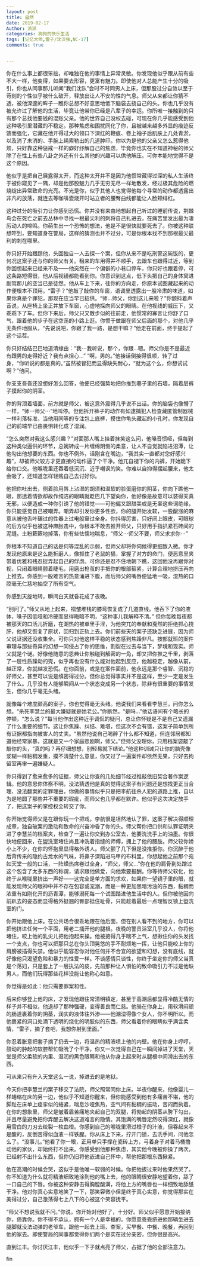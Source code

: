 ```yaml
---
layout: post
title: 盎然
date: 2019-02-17
Author: 派派
categories: 狗狗的快乐生活
tags: [记忆大师,雷子/沈汉强,NC-17]
comments: true


---
```


你在什么事上都很笨拙，却唯独在他的事情上异常灵敏。你发现他似乎跟从前有些不大一样，他变得，如果要去形容，更富有魅力。即使他对人总能产生十分的吸引，你也从同事那儿听闻“我们沈队”会时不时同男人上床，但那股过分自敛以至于苛刻的个性似乎被什么破开，释放出让人不安的性的气息。师父从来都让你猜不透，被他深邃的眸子一瞧你总想不好意思地低下脑袋去挠自己的头。你也几乎没有被允许过了解他的生活，毕竟让他带你已经是八辈子的幸运。你所唯一接触到的只有那个总找他要钱的混账父亲。他的世界自己没权去碰，可现在你几乎能感受到他这种吸引里潜藏的不稳定。那种焦虑和困扰同化了你，且被越来越多外显的痕迹反馈而强化，它藏在他开得过大的领口下深红的鞭痕、卷上袖子后肌肤上几处青淤，以及消了未消的、手腕上绳索勒出的几道肿印。你以为是他的父亲又怎么惹得他烦，只好靠这种惩戒一样的癖好纾解自己的焦虑，毕竟你也实在不知道神秘的师父除了在性上有些八卦之外还有什么其他的兴趣可以供他解压。可你本能地觉得不是这个原因。 

他似乎是把自己展露得太开，而这种太开并不是因为他惯常藏得过深的私人生活终于被你窥见了一隅，却是他那股魅力几乎无穷无尽一样地散发，经过极其危险的燃烧绽出异常致命的光亮。不光是你，似乎其他人也觉得他每个寻常的动作都透露出非凡的放荡，就连去等咖啡壶烧开时站立者的腰臀曲线都能让人脸颊绯红。 

这种过分的吸引力让你感到恐慌。你并没有来由地想起自己听过的睡前传说，荆棘鸟会在死亡之前去丛林中寻找一根最尖利的刺将自己扎进去，在痛苦里发出最为凄厉动人的啼鸣。你萌生出一个恐怖的想法，他是不是很快就要死去了。你被这种联想吓到，要知道身在警局，这样的猜测也并不过分，可是你根本找不到那根最尖最利的刺在哪里。 

你只好开始跟踪他，头回独自一人去探一个案，但你从来不是吃刑警这碗饭的，更何况这案子还与你的师父有关。租来的车用得并不顺手，去跟车也跟得过近，等到你回想起来已经来不及——他突然在一个偏僻的小巷口停车，你只好也跟着停，可这条路短得很，他从后视镜都能看到你。你意识到这点，低下头把自己的身体窝进副驾那儿的空当已是徒然。他从车上下来，往你的方向走，你原本试图藏起来的动作便根本不顶用。“雷子？”他敲了敲你的车窗，语调里透露出一股冷肃的味道，如果你真是个罪犯，那现在应当早已招供。“师…师父，你到这儿来啦？”你颤抖着声音说，从座椅上坐正并放下车窗，心虚地探向师父的眼睛。在他视线的威压下，又乖乖下了车。但你下来后，师父只又散步似的往前走，他惯常的寡言让你舒了口气，跟着他的步子在这空荡的小路上逛。你惯于做跟在师父后面的那个，对他几乎无条件地服从，“先说说吧，你跟了我一路，是想干嘛？”他走在前面，终于提起了这个话茬。 

你只好结结巴巴地道清缘由：“我⋯我听说，那个，你跟…嗯。师父你是不是最近有跟男的走得好近？我有点担心…” “啊，男的。”他接话倒接得很顺，转了过身，“你听说的都是真的。”虽然被冒犯而显得缺失耐心，“就为这个么，你想试试啊？”他问。 

你支支吾吾还没想好怎么回答，他便已经强势地把你推到巷子里的石墙，隔着层裤子摸起你的阴茎。 

你的背顶着墙面，前方就是师父，被这意外震得几乎说不出话。你的脑袋也像懵了一样，“师⋯师父⋯”地叫停。但他拆开裤子的动作有如逮捕犯人检查藏匿管制器械一样利落标准，当他用同等的专注包上底裤，摸住你龟头藏起的小孔时，你发现自己的前端早已由畏惧转化成了湿润。 

“怎么突然对我这么感兴趣？”对面那人嘴上挂着抹笑这么问，他嗓音惯哑，但每到这种类似逼供的环节，总婉转成一片缠绵阴恻的柔意，让人不自觉就陷进沼潭，让他勾出他想要的东西。你也不例外，话刚含在嘴边，“我其实一直都对您好感兴趣”，却被师父较方才更直接的动作逼了个干净。他兀自褪下你的内裤，开始跪下给你口交。他喉咙里还吞着低沉沉、近乎嘲讽的笑。你难以自抑得摆起腰来，他太会吸了，还知道怎样轻贱自己去讨好你。 

他把你吐出去，侧着脸用唇上沾湿的胡须和温软的脸蛋磨你的阴茎，你向下瞧他一眼，那透着情欲却故作纯洁的眼睛就眨巴几下望向你，他好像是故意可以装得天真无邪，以便造成一种你引诱了他的错觉——可他偏又跟甜美或是无辜这些词绝缘，你只能感觉自己被嘲弄。嘲弄却引发你更多性欲，你的腿开始发软，一股酸涨的麻意从被他舌叶碾过的性器上过电般窜过全身。你抖得厉害，只好闭上眼皮，可眼球的后方似乎也被这种麻胀击中，你根本不敢去推开师父，只好用手指扒紧石砖间的泥缝。土粉簌簌地掉落，你有些怯懦地喘息，“师父⋯师父不要，师父求求你⋯” 

你根本不知道自己的话是何等混乱的示弱，但师父却将你伺候得更细致入微。你才发现他原来是这么能折磨人，像抓住了老鼠的猫，掌握了对方的命门，便恶意里夹带着优雅和残忍捉弄起自己的俘虏。可你还是忍不住地朝下瞧，这回他没再跟你对视，只闭着眼睛颤着睫毛，用磨出枪茧的手把你的根部箍紧，计算合理地挤压再向上推去。你感到一股难言的热意涌进下腹，而后师父的嘴唇便猛地一吸，湿热的口腔毫无仁慈地抽空了所有空气。 

你感到天旋地转，瞬间白天就昏花成了夜晚。 

“别问了。”师父从地上起来，褶皱堆栈的膝弯恢复成了几道直线。他吞下了你的液体，嗓子因低哑和冷硬而显得晦暗不明，“这种事儿我解释不清。” 但你每晚每夜都被那天的口活儿折磨，在潮热的被单里手淫，为他突兀的奉献和戛然的拒绝抓心挠肝，他却又恢复了原状，回归到正轨上去。你们前些天的案子还缺乏进展，因为师父说证据还没收集全。可你只对他这样平稳的状态感到焦躁非凡。按部就班的案件审理与那些奇异的幻想一同侵占了你的思维，割裂在过去与当下，梦境和现实。师父就是个谜。好像他随意的恩典让你触碰到解密的一角，却又把你推之千里，剥落了一层性质躁动的壳，似乎再也没有什么能对他起到反应，他越稳定，越像从前，越正常，你就越发恐慌。在你面前，或是在案件面前，他永远是那个睿智、沉稳的好师父，甚至可以说是缜密得过分。但你总觉得事实并不是这样，至少一定是发生了什么。几乎没有人能够瞬间从一个状态变成另一个状态，除非有很重要的事情发生，但你几乎毫无头绪。 

就像每个难度颇高的案子，你也觉得毫无头绪。他说我们来看看李慧兰，问你怎么想。“杀死李慧兰的最大嫌疑就是她老公。”你断然。“是吗…”他话语间有个略长的停顿，“怎么说？”每当他作出这种近乎调侃的疑问，总让你怀疑是不是自己又遗漏了什么重要的细节。这让你焦躁、纠结、难堪，但这次不会有错，这案子简单到所有证据都指向被害人的丈夫。“虽然他说自己喝醉了什么都不知道，但连邻居都知道他经常家暴，这就是又一个家庭悲剧啊，师父。”但师父没理你，只用档案袋敲了敲你的头，“真的吗？再仔细想想，别轻易就下结论。”他这种训诫只让你的脑壳像浆糊一样黏稠发重，摸不清楚什么意思，你又过了一遍案件却依然无果，只好去拘留室再审一遍嫌疑人。 

你只得到了愈来愈多的证据，师父让你查的几处细节经过推敲依旧契合著作案逻辑。他的意思你体察不明，没法猜透他是真的觉得这案子有问题还是想找更正当合理、没法翻案的定罪理由，你做的事情似乎只是把李航往杀人犯的道路上推，自以为是地圆了那些并不重要的瑕疵，而师父也几乎都在默许。他似乎这次决定放手了，把这案子的掌控权全转交了你。 

你开始觉得师父是在跟你玩一个把戏，李航很是坦然地认了罪，这案子解决得顺理成章，独自破案的激动和致命的兴奋冲昏了你的头。师父帮你把口供和认罪证明夹进了李慧兰的档案夹，检查了一遍让你交到办公室去，他要洗洗手上的油墨。你很快地便回来，在盥洗室堵住尚且冲洗着指缝的师傅，拥上了他的腰肢。师父较你娇小上不少，在你的怀抱里显得格外诱人。师父颤了几下但是没推拒你。你沉醉于他后背传来的隐约古龙水的气味，将鼻子深陷进马甲的布料里，你想起他之前那个宛如天堂一般的口活，一阵燥热席卷过全身，“师父，师父…”你在他的肩骨到处蹭过这个包含了太多东西的称谓，请求跟他做爱，向他索要报酬。你等待师父软化，他终于从喉咙里挤出一声好——这完全是单方面的求欢，如果你一望镜子里的眼，就能发现师父的眼神中并不存在包容或宠溺，而是一种更加黑暗污浊的东西，黏稠而浓重有如刚化开的沥青潭，能够溺死每一个试图踏进他生活中的人。但你被他因向前趴去的姿态而显得格外挺翘的臀部抵住耻骨，只能趁着最后一点理智反锁上盥洗室的门。 

你开始跟他上床。在公共场合很乖地跟在他后面，但在别人看不到的地方，你可以把他挤进任何一个平面，用老二捅开他的腿根。夜晚的警员浴室几乎没人，你将他堵住，咬上他的乳尖儿把他抱起来操。他被掂得几乎喘不上气，想揪住你的头发找一个支点，你也可以把那只总在你头顶晃悠的手不耐烦地一挥，让他只能咬上你的肩膀被插得失禁。他似乎能容忍你对他任何并不合宜的欲望和幻想，没有底线，就好像他只渴望危险和暴力的性爱一样。不谈感情只谈性，你终于坐定你的师父当真是个荡妇，只是套上了一层执法的皮，先前那种让人惧怕的致命吸引力不过是他缺男人，而他们玩得那些花样没能让他称心如意。 

你觉得是如此：他只需要罪案和性。 

后来你够登上他的床，才发现他跟往常清明镇定，甚至于高潮后都显得冷酷无情的样子并不相似，他退却了那种强硬，变得善良而仁慈。他骑在你身上，用软滑闷顿的肠道裹着你的阴茎，润实的液体往外渗——他潮湿得像个女人，你不明所以。而他裹紧的洞口处滴下透明的烧化的明胶似的东西，师父看着你的眼睛似乎满含柔情，“雷子，摘了套吧，我想你射到里面。” 

你忍着胀意把套子摘了扔去一边，将温热的精液喷上他的内壁。他在你身上哼哼，鼓动的肿起的软腔帮忙吸吮了个干净，你又一次觉得自己在一瞬间掉进了天堂，天堂是师父柔软的内里、湿润的黑色眼睛和他从你身上起来时从腿根中间滑出去的东西。 

可从来只有升入天堂这么一说，掉进去的是地狱。 

今天你把李慧兰的案子移交了法院，师父照常同你上床。半夜你醒来，他像婴儿一样蜷缩在床的另一边，他似乎不知道你醒来，但你能感受到他有多痛苦不堪，他的脚趾在床单上痉挛似的蜷紧，喘息沙哑焦热，空气间有黏稠的振动，苦闷而执着。在你的想象里，师父是皱着眉苦痛地夹起自己的双腿，将勃起的阴茎从胯下勾出，并且尽量避免把你弄醒去解决这道难言的隐情。其饱满的嘴唇定然咬得深红，就像用雪白的刀刃去绞裂一枚血橙。你感到自己的喉咙里滑过橙子的汁液，但吞起来不是酸的，反倒苦得似血液一样铁腥。你从床上下来，拧开门锁，去洗手间，问他怎么了。“没事儿。”他看了你一眼，正用单只手撑在瓷砖上方，弓着身子对着马桶撸动他的家伙，却始终打不出来。你感受到他那种焦虑，其实他今晚被你操了两次，已经射不出什么东西，但你仍旧将他嵌进自己怀中，帮他把那根东西揪紧。 

他在高潮的时候会哭，这似乎是他唯一软弱的时候。你把他扳过来时他果然哭了。你不知道为什么就将精液细致地涂到他的嘴上去，他的眼睛很安静地望着你，舔了一口自己的下唇。你被这种安静击得胸膛酸满，将他上方的嘴唇也一样细致地舔舐干净。他对你真心实意地笑了一下，那笑容微小但是终于真心实意，你觉得那实在美得过分，自己激荡得七上八下的心被这个笑容抚平。 

“师父不想说我就不问。”你说。你开始对他好了，十分好。师父似乎愿意开始接纳你，倚靠你。你不得不承认，拥有一个人是幸福的。你愿意乖乖挤进他那辆坐进去腿脚就没法动弹的老爷车，跟他一起去上班、查案，买早餐、中餐、晚餐，再回到他的家去。即使警局的同事都觉得你们两个是实在过分亲密，但你很是高兴。 

直到江丰。你讨厌江丰，他似乎一下子就点亮了师父，占据了他的全部注意力。 

fin
